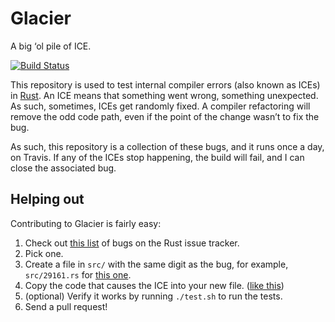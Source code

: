 # Glacier

A big ‘ol pile of ICE.

[![Build Status](https://travis-ci.org/steveklabnik/glacier.svg?branch=master)](https://travis-ci.org/steveklabnik/glacier)

This repository is used to test internal compiler errors (also known as ICEs)
in [Rust]. An ICE means that something went wrong, something unexpected. As
such, sometimes, ICEs get randomly fixed. A compiler refactoring will remove
the odd code path, even if the point of the change wasn’t to fix the bug.

[Rust]: https://github.com/rust-lang/rust

As such, this repository is a collection of these bugs, and it runs once a
day, on Travis. If any of the ICEs stop happening, the build will fail, and
I can close the associated bug.

## Helping out

Contributing to Glacier is fairly easy:

1. Check out [this list][ices] of bugs on the Rust issue tracker.
2. Pick one.
3. Create a file in `src/` with the same digit as the bug, for example,
   `src/29161.rs` for [this one][29161].
4. Copy the code that causes the ICE into your new file. ([like this][file])
5. (optional) Verify it works by running `./test.sh` to run the tests.
6. Send a pull request!

[ices]: https://github.com/rust-lang/rust/issues?q=is%3Aopen+is%3Aissue+label%3AI-ICE
[29161]: https://github.com/rust-lang/rust/issues/29161
[file]: https://github.com/steveklabnik/glacier/blob/master/src/29161.rs
